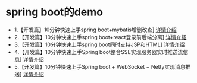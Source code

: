 # spring boot的demo

- 1.【开发篇】10分钟快速上手spring boot+mybatis增删改查]  [详情介绍](https://github.com/CodingChaozhang/spring_boot_practice_demo/blob/master/spring_boot_mybatis/%E3%80%90%E5%BC%80%E5%8F%91%E7%AF%87%E3%80%9110%E5%88%86%E9%92%9F%E5%BF%AB%E9%80%9F%E4%B8%8A%E6%89%8Bspring%20boot%2Bmybatis%E5%A2%9E%E5%88%A0%E6%94%B9%E6%9F%A5.md)
- 2.【开发篇】10分钟快速上手spring boot+react登录前后端分离]  [详情介绍](https://github.com/CodingChaozhang/spring_boot_practice_demo/blob/master/spring_boot_react_login/%E3%80%90%E5%BC%80%E5%8F%91%E7%AF%87%E3%80%9110%E5%88%86%E9%92%9F%E5%BF%AB%E9%80%9F%E4%B8%8A%E6%89%8Bspring%20boot%2Breact%E7%99%BB%E5%BD%95%E5%89%8D%E5%90%8E%E7%AB%AF%E5%88%86%E7%A6%BB.md)
- 3.【开发篇】10分钟快速上手spring boot同时支持JSP和HTML]  [详情介绍](https://github.com/CodingChaozhang/spring_boot_practice_demo/blob/master/springboot_thymeleaf_jsp/spring%20boot%E5%90%8C%E6%97%B6%E6%94%AF%E6%8C%81JSP%E5%92%8CHTML.md)
- 4.【开发篇】10分钟快速上手Spring boot整合SSE实现服务器实时推送流信息]  [详情介绍](https://github.com/CodingChaozhang/spring_boot_practice_demo/blob/master/springboot_sse/Spring%20boot%E6%95%B4%E5%90%88SSE%E5%AE%9E%E7%8E%B0%E6%9C%8D%E5%8A%A1%E5%99%A8%E5%AE%9E%E6%97%B6%E6%8E%A8%E9%80%81%E6%B5%81%E4%BF%A1%E6%81%AF.md)
- 5.【开发篇】10分钟快速上手Spring boot + WebSocket + Netty实现消息推送]  [详情介绍](https://github.com/CodingChaozhang/spring_boot_practice_demo/blob/master/springboot_netty_websocket/SpringBoot%20%2B%20WebSocket%20%2B%20Netty%E5%AE%9E%E7%8E%B0%E6%B6%88%E6%81%AF%E6%8E%A8%E9%80%81.md)
